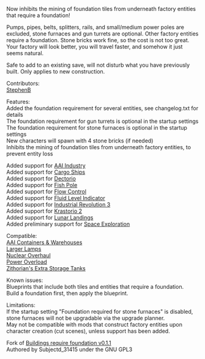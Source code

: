 Now inhibits the mining of foundation tiles from underneath factory entities that require a foundation!

Pumps, pipes, belts, splitters, rails, and small/medium power poles are excluded, stone furnaces and gun turrets are optional. Other factory entities require a foundation. Stone bricks work fine, so the cost is not too great.  
Your factory will look better, you will travel faster, and somehow it just seems natural.    

Safe to add to an existing save, will not disturb what you have previously built. Only applies to new construction.  

Contributors:  
[StephenB](https://mods.factorio.com/user/StephenB)  

Features:  
Added the foundation requirement for several entities, see changelog.txt for details  
The foundation requirement for gun turrets is optional in the startup settings  
The foundation requirement for stone furnaces is optional in the startup settings  
New characters will spawn with 4 stone bricks (if needed)  
Inhibits the mining of foundation tiles from underneath factory entities, to prevent entity loss

Added support for [AAI Industry](https://mods.factorio.com/mod/aai-industry)  
Added support for [Cargo Ships](https://mods.factorio.com/mod/cargo-ships)  
Added support for [Dectorio](https://mods.factorio.com/mod/Dectorio)  
Added support for [Fish Pole](https://mods.factorio.com/mod/fish-pole)  
Added support for [Flow Control](https://mods.factorio.com/mod/Flow%20Control)  
Added support for [Fluid Level Indicator](https://mods.factorio.com/mod/Fluid-level-indicator)  
Added support for [Industrial Revolution 3](https://mods.factorio.com/mod/IndustrialRevolution3)  
Added support for [Krastorio 2](https://mods.factorio.com/mod/Krastorio2)  
Added support for [Lunar Landings](https://mods.factorio.com/mod/LunarLandings)  
Added preliminary support for [Space Exploration](https://mods.factorio.com/mod/space-exploration)  

Compatible:  
[AAI Containers & Warehouses](https://mods.factorio.com/mod/aai-containers)  
[Larger Lamps](https://mods.factorio.com/mod/DeadlockLargerLamp)  
[Nuclear Overhaul](https://mods.factorio.com/mod/nuclear-overhaul)  
[Power Overload](https://mods.factorio.com/mod/PowerOverload)  
[Zithorian's Extra Storage Tanks](https://mods.factorio.com/mod/zithorian-extra-storage-tanks)  

Known issues:  
Blueprints that include both tiles and entities that require a foundation.  
Build a foundation first, then apply the blueprint.  

Limitations:  
If the startup setting "Foundation required for stone furnaces" is disabled, stone furnaces will not be upgradable via the upgrade planner.  
May not be compatible with mods that construct factory entities upon character creation (cut scenes), unless support has been added.  

Fork of [Buildings require foundation v0.1.1](https://mods.factorio.com/mod/buildings-require-foundation)  
Authored by Subjectd_31415 under the GNU GPL3  

